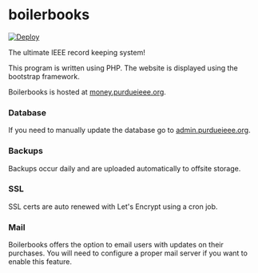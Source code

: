 # boilerbooks

[![Deploy](https://deploy.purdueieee.org/status?repo=PurdueIEEE_boilerbooks)](https://money.purdueieee.org)

The ultimate IEEE record keeping system!

This program is written using PHP. The website is displayed using the bootstrap framework.

Boilerbooks is hosted at [money.purdueieee.org](https://money.purdueieee.org).


### Database
If you need to manually update the database go to [admin.purdueieee.org](https://admin.purdueieee.org).

### Backups
Backups occur daily and are uploaded automatically to offsite storage.

### SSL
SSL certs are auto renewed with Let's Encrypt using a cron job.

### Mail
Boilerbooks offers the option to email users with updates on their purchases. You will need to configure a proper mail server if you want to enable this feature.
